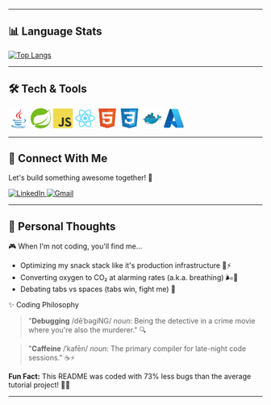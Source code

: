 
---

## 📊 Language Stats

[![Top Langs](https://github-readme-stats.vercel.app/api/top-langs/?username=W-gerber&layout=compact&theme=gitdocify&bg_color=0d1117)](https://github.com/W-gerber)


---

## 🛠️ Tech & Tools

<p align="left">
  <img src="https://raw.githubusercontent.com/devicons/devicon/master/icons/java/java-original.svg" alt="Java" width="40" height="40"/>
  <img src="https://raw.githubusercontent.com/devicons/devicon/master/icons/spring/spring-original.svg" alt="Spring" width="40" height="40"/>
  <img src="https://raw.githubusercontent.com/devicons/devicon/master/icons/javascript/javascript-original.svg" alt="JavaScript" width="40" height="40"/>
  <img src="https://raw.githubusercontent.com/devicons/devicon/master/icons/react/react-original.svg" alt="React" width="40" height="40"/>
  <img src="https://raw.githubusercontent.com/devicons/devicon/master/icons/html5/html5-original.svg" alt="HTML5" width="40" height="40"/>
  <img src="https://raw.githubusercontent.com/devicons/devicon/master/icons/css3/css3-original.svg" alt="CSS3" width="40" height="40"/>
  <img src="https://raw.githubusercontent.com/devicons/devicon/master/icons/docker/docker-original.svg" alt="Docker" width="40" height="40"/>
  <img src="https://raw.githubusercontent.com/devicons/devicon/master/icons/azure/azure-original.svg" alt="Azure" width="40" height="40"/>
</p>

---

## 🔗 Connect With Me


Let's build something awesome together! 🚀

<p align="left">
  <a href="https://www.linkedin.com/in/willem-gerber-954562329/">
    <img src="https://img.shields.io/badge/LinkedIn-0077B5?style=for-the-badge&logo=linkedin&logoColor=white" alt="LinkedIn"/>
  </a>
  
  <a href="mailto:wgerber04@icloud.com"> 
    <img src="https://img.shields.io/badge/Gmail-D14836?style=for-the-badge&logo=gmail&logoColor=white" alt="Gmail"/>
  </a>
</p>


---

## 💭 Personal Thoughts

🎮 When I'm not coding, you'll find me...
- Optimizing my snack stack like it's production infrastructure 🍕⚡  
- Converting oxygen to CO₂ at alarming rates (a.k.a. breathing) 🌬️💨
- Debating tabs vs spaces (tabs win, fight me) 🤺

✨ Coding Philosophy
> "**Debugging** /dēˈbəɡiNG/ *noun*: Being the detective in a crime movie where you're also the murderer." 🔍

> "**Caffeine** /ˈkafēn/ *noun*: The primary compiler for late-night code sessions." ☕⚡

**Fun Fact:** This README was coded with 73% less bugs than the average tutorial project! 🐞➗


---
